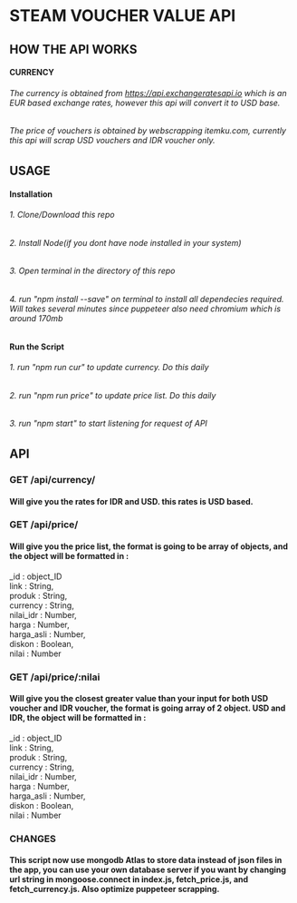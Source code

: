# STEAM VOUCHER VALUE API

## HOW THE API WORKS
#### CURRENCY
###### The currency is obtained from https://api.exchangeratesapi.io which is an EUR based exchange rates, however this api will convert it to USD base.

###### The price of vouchers is obtained by webscrapping itemku.com, currently this api will scrap USD vouchers and IDR voucher only.

## USAGE
#### Installation 
###### 1. Clone/Download this repo
###### 2. Install Node(if you dont have node installed in your system)
###### 3. Open terminal in the directory of this repo
###### 4. run "npm install --save" on terminal to install all dependecies required. Will takes several minutes since puppeteer also need chromium which is around 170mb

#### Run the Script
###### 1. run "npm run cur" to update currency. Do this daily
###### 2. run "npm run price" to update price list. Do this daily
###### 3. run "npm start" to start listening for request of API

## API
### GET /api/currency/
#### Will give you the rates for IDR and USD. this rates is USD based.

### GET /api/price/
#### Will give you the price list, the format is going to be array of objects, and the object will be formatted in :
_id : object_ID  
link : String,  
produk : String,  
currency : String,  
nilai_idr : Number,  
harga : Number,  
harga_asli : Number,  
diskon : Boolean,  
nilai : Number  

### GET /api/price/:nilai
#### Will give you the closest greater value than your input for both USD voucher and IDR voucher, the format is going array of 2 object. USD and IDR, the object will be formatted in :
_id : object_ID  
link : String,  
produk : String,  
currency : String,  
nilai_idr : Number,  
harga : Number,  
harga_asli : Number,  
diskon : Boolean,  
nilai : Number  


### CHANGES
#### This script now use mongodb Atlas to store data instead of json files in the app, you can use your own database server if you want by changing url string in mongoose.connect in index.js, fetch_price.js, and fetch_currency.js. Also optimize puppeteer scrapping.
